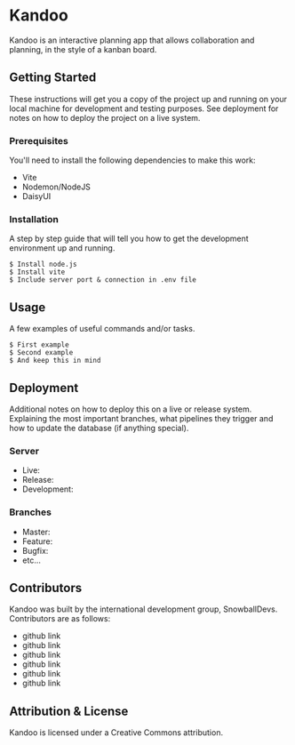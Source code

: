 # Kandoo

Kandoo is an interactive planning app that allows collaboration and planning, in the style of a kanban board. 

## Getting Started

These instructions will get you a copy of the project up and running on your local machine for development and testing purposes. See deployment for notes on how to deploy the project on a live system.

### Prerequisites

You'll need to install the following dependencies to make this work: 

* Vite
* Nodemon/NodeJS
* DaisyUI


### Installation

A step by step guide that will tell you how to get the development environment up and running.

```
$ Install node.js
$ Install vite
$ Include server port & connection in .env file
```

## Usage

A few examples of useful commands and/or tasks.

```
$ First example
$ Second example
$ And keep this in mind
```

## Deployment

Additional notes on how to deploy this on a live or release system. Explaining the most important branches, what pipelines they trigger and how to update the database (if anything special).

### Server

* Live:
* Release:
* Development:

### Branches

* Master:
* Feature:
* Bugfix:
* etc...

## Contributors

Kandoo was built by the international development group, SnowballDevs. Contributors are as follows:

* github link
* github link
* github link
* github link
* github link
* github link

## Attribution & License

Kandoo is licensed under a Creative Commons attribution.